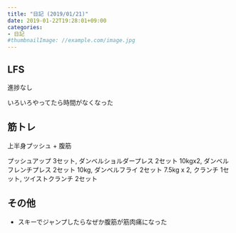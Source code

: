 ```yaml
---
title: "日記 (2019/01/21)"
date: 2019-01-22T19:28:01+09:00
categories:
- 日記
#thumbnailImage: //example.com/image.jpg
---
```


## LFS
進捗なし

いろいろやってたら時間がなくなった

## 筋トレ
上半身プッシュ + 腹筋

プッシュアップ 3セット, ダンベルショルダープレス 2セット 10kgx2, ダンベルフレンチプレス 2セット 10kg, ダンベルフライ 2セット 7.5kg x 2, クランチ 1セット, ツイストクランチ 2セット

## その他
- スキーでジャンプしたらなぜか腹筋が筋肉痛になった

<!--more-->
